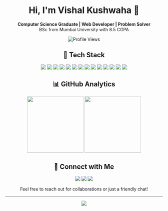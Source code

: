 <h1 align="center">Hi, I'm Vishal Kushwaha 👋</h1>

<p align="center">
  <strong>Computer Science Graduate | Web Developer | Problem Solver</strong><br>
  BSc from Mumbai University with 8.5 CGPA
</p>

<p align="center">
  <img src="https://komarev.com/ghpvc/?username=vishal-50&color=blue&style=flat-square" alt="Profile Views">
</p>

<h2 align="center">🚀 Tech Stack</h2>

<p align="center">
  <img src="https://img.shields.io/badge/-HTML5-E34F26?style=flat-square&logo=html5&logoColor=white" />
  <img src="https://img.shields.io/badge/-CSS3-1572B6?style=flat-square&logo=css3" />
  <img src="https://img.shields.io/badge/-JavaScript-F7DF1E?style=flat-square&logo=javascript&logoColor=black" />
  <img src="https://img.shields.io/badge/-React-61DAFB?style=flat-square&logo=react&logoColor=black" />
  <img src="https://img.shields.io/badge/-Node.js-339933?style=flat-square&logo=Node.js&logoColor=white" />
  <img src="https://img.shields.io/badge/-PHP-777BB4?style=flat-square&logo=php&logoColor=white" />
  <img src="https://img.shields.io/badge/-MySQL-4479A1?style=flat-square&logo=mysql&logoColor=white" />
  <img src="https://img.shields.io/badge/-MongoDB-47A248?style=flat-square&logo=mongodb&logoColor=white" />
  <img src="https://img.shields.io/badge/-Docker-2496ED?style=flat-square&logo=docker&logoColor=white" />
  <img src="https://img.shields.io/badge/-Python-3776AB?style=flat-square&logo=Python&logoColor=white" />
  <img src="https://img.shields.io/badge/-Tailwind_CSS-38B2AC?style=flat-square&logo=tailwind-css&logoColor=white" />
  <img src="https://img.shields.io/badge/-Bootstrap-563D7C?style=flat-square&logo=bootstrap" />
  <img src="https://img.shields.io/badge/-Hostinger-673DE6?style=flat-square&logo=hostinger&logoColor=white" />
  <img src="https://img.shields.io/badge/-Netlify-00C7B7?style=flat-square&logo=netlify&logoColor=white" />
</p>

<h2 align="center">📊 GitHub Analytics</h2>

<p align="center">
  <img height="180em" src="https://github-readme-stats.vercel.app/api?username=vishal-50&show_icons=true&theme=light&include_all_commits=true&count_private=true"/>
  <img height="180em" src="https://github-readme-stats.vercel.app/api/top-langs/?username=vishal-50&layout=compact&langs_count=8&theme=light"/>
</p>

<h2 align="center">🤝 Connect with Me</h2>

<p align="center">
  <a href="mailto:vk649990@gmail.com"><img src="https://img.shields.io/badge/-Email-D14836?style=flat-square&logo=Gmail&logoColor=white"/></a>
  <a href="https://linkedin.com/in/your-linkedin"><img src="https://img.shields.io/badge/-LinkedIn-0077B5?style=flat-square&logo=Linkedin&logoColor=white"/></a>
  <a href="https://github.com/vishal-50"><img src="https://img.shields.io/badge/-GitHub-181717?style=flat-square&logo=GitHub&logoColor=white"/></a>
</p>

<p align="center">Feel free to reach out for collaborations or just a friendly chat!</p>

---

<p align="center">
  <img src="https://capsule-render.vercel.app/api?type=waving&color=gradient&height=60&section=footer"/>
</p>
